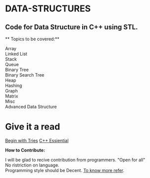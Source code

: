 # DATA-STRUCTURES

## Code for Data Structure in C++ using STL.

** Topics to be covered:**

Array  
Linked List  
Stack  
Queue  
Binary Tree  
Binary Search Tree  
Heap  
Hashing  
Graph  
Matrix  
Misc  
Advanced Data Structure  

# Give it a read
[Begin with Tries](https://medium.com/basecs/trying-to-understand-tries-3ec6bede0014)
[C++ Essiential](https://www.youtube.com/watch?v=g-1Cn3ccwXY&list=PLfBJlB6T2eOvyt21CIX_PMmhOgWHiFVab)

**How to Contribute:**

I will be glad to recive contribution from programmers. "Open for all"  
No ristriction on language.  
Programming style should be Decent. [To know more refer](https://en.wikipedia.org/wiki/Programming_style).  
